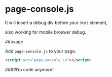 # page-console.js
It will insert a debug div before your `html` element, 

also working for mobile broswer debug.

##usage

Add `page-console.js` to your page.

```html
<script src="page-console.js"></script>
```

####No code anymore! 


